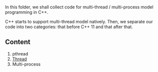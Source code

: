 In this folder, we shall collect code for multi-thread / multi-process model programming in C++.

C++ starts to support multi-thread model natively. Then, we separate our code into two categories: that before C++ 11 and that after that.

## Content
1. pthread
2. [Thread](https://github.com/wufan-home/concurrency/blob/master/cpp/thread/README.md)
3. Multi-process
